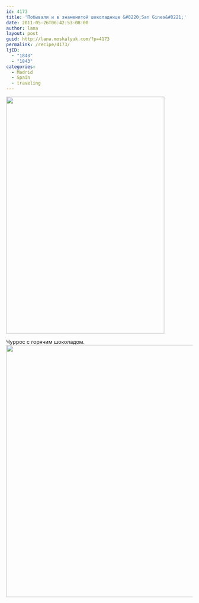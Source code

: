 ```yaml
---
id: 4173
title: 'Побывали и в знаменитой шоколаднице &#8220;San Gines&#8221;'
date: 2011-05-26T06:42:53-08:00
author: lana
layout: post
guid: http://lana.moskalyuk.com/?p=4173
permalink: /recipe/4173/
ljID:
  - "1843"
  - "1843"
categories:
  - Madrid
  - Spain
  - traveling
---
```

<img loading="lazy" class="alignnone" title="san gines" src="http://farm3.static.flickr.com/2485/5761741406_b08aba6b0c_z.jpg" alt="" width="427" height="640" />

Чуррос с горячим шоколадом.  
[<img loading="lazy" class="alignnone size-large wp-image-4174" title="IMG_6717" src="http://lana.moskalyuk.com/wp-content/uploads/2011/05/IMG_6717-1024x682.jpg" alt="" width="1024" height="682" />](http://lana.moskalyuk.com/wp-content/uploads/2011/05/IMG_6717.jpg)

&nbsp;